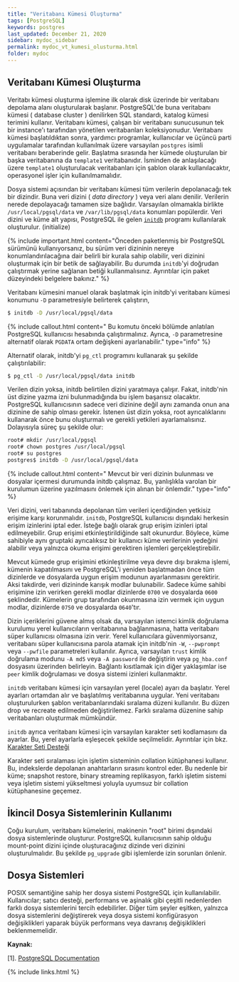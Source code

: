 ```yaml
---
title: "Veritabanı Kümesi Oluşturma"
tags: [PostgreSQL]
keywords: postgres
last_updated: December 21, 2020
sidebar: mydoc_sidebar
permalink: mydoc_vt_kumesi_olusturma.html
folder: mydoc
---
```


## Veritabanı Kümesi Oluşturma

Veritabı kümesi oluşturma işlemine ilk olarak disk üzerinde bir veritabanı depolama alanı oluşturularak başlanır. PostgreSQL'de buna veritabanı kümesi ( database cluster ) denilirken SQL standardı, katalog kümesi terimini kullanır. Veritabanı kümesi, çalışan bir veritabanı sunucusunun tek bir instance'ı tarafından yönetilen veritabanları koleksiyonudur. Veritabanı kümesi başlatıldıktan sonra, yardımcı programlar, kullanıcılar ve üçüncü parti uygulamalar tarafından kullanılmak üzere varsayılan `postgres` isimli veritabanı beraberinde gelir. Başlatma sırasında her kümede oluşturulan bir başka veritabanına da `template1` veritabanıdır. İsminden de anlaşılacağı üzere `template1` oluşturulacak veritabanları için şablon olarak kullanılacaktır, operasyonel işler için kullanılmamalıdır.

Dosya sistemi açısından bir veritabanı kümesi tüm verilerin depolanacağı tek bir dizindir. Buna veri dizini ( *data directory* ) veya veri alanı denilir. Verilerin nerede depolayacağı tamamen size bağlıdır. Varsayılan olmamakla birlikte `/usr/local/pgsql/data` ve `/var/lib/pgsql/data` konumları popülerdir. Veri dizini ve küme alt yapısı, PostgreSQL ile gelen [`initdb`](https://www.postgresql.org/docs/current/app-initdb.html) programı kullanılarak oluşturulur. (initialize)

{% include important.html content="Önceden paketlenmiş bir PostgreSQL sürümünü kullanıyorsanız, bu sürüm veri dizininin nereye konumlandırılacağına dair belirli bir kurala sahip olabilir, veri dizinini oluşturmak için bir betik de sağlayabilir. Bu durumda `initdb`'yi doğrudan çalıştırmak yerine sağlanan betiği kullanmalısınız. Ayrıntılar için paket düzeyindeki belgelere bakınız." %}

Veritabanı kümesini manuel olarak başlatmak için initdb'yi veritabanı kümesi konumunu `-D` parametresiyle belirterek çalıştırın,

```bash
$ initdb -D /usr/local/pgsql/data
```

{% include callout.html content=" Bu komutu önceki bölümde anlatılan PostgreSQL kullanıcısı hesabında çalıştırmalınız. Ayrıca, `-D` parametresine alternatif olarak `PGDATA` ortam değişkeni ayarlanabilir." type="info" %}

Alternatif olarak, initdb'yi `pg_ctl` programını kullanarak şu şekilde çalıştırılabilir:

```bash
$ pg_ctl -D /usr/local/pgsql/data initdb
```

Verilen dizin yoksa, initdb belirtilen dizini yaratmaya çalışır. Fakat, initdb'nin üst dizine yazma izni bulunmadığında bu işlem başarısız olacaktır. PostgreSQL kullanıcısının sadece veri dizinine değil aynı zamanda onun ana dizinine de sahip olması gerekir. İstenen üst dizin yoksa, root ayrıcalıklarını kullanarak önce bunu oluşturmalı ve gerekli yetkileri ayarlamalısınız. Dolayısıyla süreç şu şekilde olur:

```bash
root# mkdir /usr/local/pgsql
root# chown postgres /usr/local/pgsql
root# su postgres
postgres$ initdb -D /usr/local/pgsql/data
```

{% include callout.html content=" Mevcut bir veri dizinin bulunması ve dosyalar içermesi durumunda initdb çalışmaz. Bu, yanlışlıkla varolan bir kurulumun üzerine yazılmasını önlemek için alınan bir önlemdir." type="info" %}

Veri dizini, veri tabanında depolanan tüm verileri içerdiğinden yetkisiz erişime karşı korunmalıdır. `initdb`, PostgreSQL kullanıcısı dışındaki herkesin erişim izinlerini iptal eder. İsteğe bağlı olarak grup erişim izinleri iptal edilmeyebilir. Grup erişimi etkinleştirildiğinde salt okunurdur. Böylece, küme sahibiyle aynı gruptaki ayrıcalıksız bir kullanıcı küme verilerinin yedeğini alabilir veya yalnızca okuma erişimi gerektiren işlemleri gerçekleştirebilir.

Mevcut kümede grup erişimini etkinleştirilme veya devre dışı bırakma işlemi, kümenin kapatılmasını ve PostgreSQL'i yeniden başlatmadan önce tüm dizinlerde ve dosyalarda uygun erişim modunun ayarlanmasını gerektirir. Aksi takdirde, veri dizininde karışık modlar bulunabilir. Sadece küme sahibi erişimine izin verirken gerekli modlar dizinlerde `0700` ve dosyalarda `0600` şeklindedir. Kümelerin grup tarafından okunmasına izin vermek için uygun modlar, dizinlerde `0750` ve dosyalarda `0640`'tır.

Dizin içeriklerini güvene almış olsak da, varsayılan istemci kimlik doğrulama kurulumu yerel kullanıcıların veritabanına bağlanmasına, hatta veritabanı süper kullanıcısı olmasına izin verir. Yerel kullanıcılara güvenmiyorsanız, veritabanı süper kullanıcısına parola atamak için initdb'nin `-W`, `--pwprompt` veya `--pwfile` parametreleri kullanılır. Ayrıca, varsayılan `trust` kimlik doğrulama modunu `-A md5` veya `-A password` ile değiştirin veya `pg_hba.conf` dosyasını üzerinden belirleyin. Bağlantı kısıtlamak için diğer yaklaşımlar ise `peer` kimlik doğrulaması ve dosya sistemi izinleri kullanmaktır.

`initdb` veritabanı kümesi için varsayılan yerel (locale) ayarı da başlatır. Yerel ayarları ortamdan alır ve başlatılmış veritabanına uygular. Yeni veritabanı oluşturulurken şablon veritabanlarındaki sıralama düzeni kullanılır. Bu düzen drop ve recreate edilmeden değiştirilemez. Farklı sıralama düzenine sahip veritabanları oluşturmak mümkündür.

`initdb` ayrıca veritabanı kümesi için varsayılan karakter seti kodlamasını da ayarlar. Bu, yerel ayarlarla eşleşecek şekilde seçilmelidir. Ayrıntılar için bkz. [Karakter Seti Desteği](https://www.postgresql.org/docs/current/multibyte.html)

Karakter seti sıralaması için işletim sisteminin collation kütüphanesi kullanır. Bu, indekslerde depolanan anahtarların sırasını kontrol eder. Bu nedenle bir küme; snapshot restore, binary streaming replikasyon, farklı işletim sistemi veya işletim sistemi yükseltmesi yoluyla uyumsuz bir collation kütüphanesine geçemez.

## İkincil Dosya Sistemlerinin Kullanımı

Çoğu kurulum, veritabanı kümelerini, makinenin "root" birimi dışındaki dosya sistemlerinde oluşturur. PostgreSQL kullanıcısının sahip olduğu mount-point dizini içinde oluşturacağınız dizinde veri dizinini oluşturulmalıdır. Bu şekilde `pg_upgrade` gibi işlemlerde izin sorunları önlenir.

## Dosya Sistemleri

POSIX semantiğine sahip her dosya sistemi PostgreSQL için kullanılabilir. Kullanıcılar; satıcı desteği, performans ve aşinalık gibi çeşitli nedenlerden farklı dosya sistemlerini tercih edebilirler. Diğer tüm şeyler eşitken, yalnızca dosya sistemlerini değiştirerek veya dosya sistemi konfigürasyon değişiklikleri yaparak büyük performans veya davranış değişiklikleri beklenmemelidir.

**Kaynak:**

[1]. [PostgreSQL Documentation](https://www.postgresql.org/docs/current/creating-cluster.html)

{% include links.html %}
